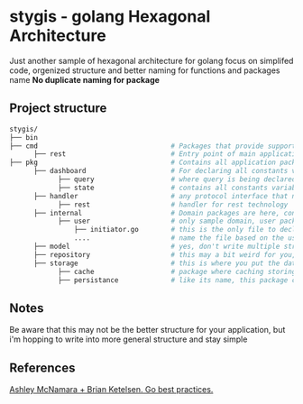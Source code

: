 # stygis - golang Hexagonal Architecture 

Just another sample of hexagonal architecture for golang
focus on simplifed code, orgenized structure and better naming for functions and packages name
**No duplicate naming for package**

## Project structure

```sh
stygis/
├── bin                                 
├── cmd                                 # Packages that provide support for a specific program that is being built
      ├── rest                          # Entry point of main application based on REST technology
├── pkg                                 # Contains all application packages
      ├── dashboard                     # For declaring all constants variable based on it's entity, declaring with full name descripting it
            ├── query                   # where query is being declared for storage sql, and it's better using sqlx naming system for passing the parameters
            ├── state                   # contains all constants variable (string, int, etc..) like status, or constant strings
      ├── handler                       # any protocol interface that needs handler is being declare here, whether for cleaning input data, error payload handling, etc..
            ├── rest                    # handler for rest technology
      ├── internal                      # Domain packages are here, contains business logic and interfaces that belong to each domain, and no usecase calling other usecase
            ├── user                    # only sample domain, user package which handler for user business logic
                ├── initiator.go        # this is the only file to declare interface methods from storage and repository. also where to put func init the package.
                ....                    # name the file based on the usecase that may contains multiple acticity; example: login usecase for only one activity, profile contains edit profile and show profile
      ├── model                         # yes, don't write multiple structs, use tags and specific naming instead
      ├── repository                    # this may a bit weird for you, this package uses for data storing logic, it is an optional if your domain only saves data to one db, but it's different when a domain uses multiple storage, for example caching and multiple persistances
      ├── storage                       # this is where you put the data storing code. whether persistance like postgresql, monggodb, etc. and caching like redis, etc. 
            ├── cache                   # package where caching storing code is written based on its domain.
            ├── persistance             # like its name, this package contains storing code for SQL or noSQL db
```

## Notes

Be aware that this may not be the better structure for your application, but i'm hopping to write into more general structure and stay simple

## References
[Ashley McNamara + Brian Ketelsen. Go best practices.](https://youtu.be/MzTcsI6tn-0)
